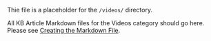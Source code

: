 Thie file is a placeholder for the `/videos/` directory.

All KB Article Markdown files for the Videos category should go here. Please see [Creating the Markdown File](https://github.com/websharks/team/wiki/KB-Articles-::-Creating-the-Markdown-File).
